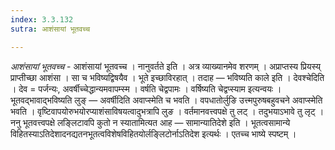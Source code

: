 ```yaml
---
index: 3.3.132
sutra: आशंसायां भूतवच्च

---
```

_आशंसायां भूतवच्च_ - आशंसायां भूतवच्च । नानुवर्तते इति । अत्र व्याख्यानमेव शरणम् । अप्राप्तस्य प्रियस्य् प्राप्तीच्छा आशंसा । सा च भविष्यद्विषयैव । भूते इच्छाविरहात् । तदाह —  भविष्यति काले इति । देवश्चेदिति । देव = पर्जन्यः, अवर्षीच्चेद्धान्यमवापम्स्म । वर्षति चेद्वपामः । वर्षिष्यति चेद्वप्स्याम इत्यन्वयः । भूतवद्भावाद्भविष्यति लुङ् —  अवर्षीदिति अवाप्स्मेति च भवति । वपधातोर्लुङि उत्त्मपुरुषबहुवचने अवाप्स्मेति भवति । वृष्टिवापयोरुभयोरप्याशंसाविषयत्वादुभत्रापि लुङ । वर्तमानवत्त्वपक्षे तु लट् । तदुभयाऽभावे तु लृट् । ननु भूतवत्त्वपक्षे लङ्लिटावपि कुतो न स्यातामित्यत आह —  सामान्यातिदेशे इति । भूतत्वसामान्ये विहितस्याऽतिदेशादनद्यतनभूतत्वविशेषविहितयोर्लङ्लिटोर्नाऽतिदेश इत्यर्थः । एतच्च भाष्ये स्पष्टम् ।